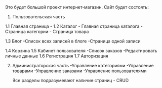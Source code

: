 Это будет большой проект интернет-магазин.
Сайт будет состоять:

1. Пользовательская часть

1.1 Главная страница - 
1.2 Каталог
     - Главная страница каталога
     - Страница категории
     - Страница товара
 
 1.3 Блог
    -Список всех записей в блоге
    -Страница одной записи
    
 1.4 Корзина
 1.5 Кабинет пользователя
    -Список заказов
    -Редактировать личные данные
 1.6 Регистрация
 1.7 Авторизация
    
2. Администраторская часть
    -Управление категориями
    -Управление товарами
    -Управление заказами
    -Управление пользователями
    
    Все разделы подразумевают наличие страниц - CRUD

